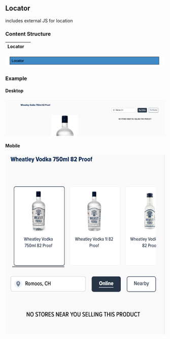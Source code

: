 ## Locator

includes external JS for location

### Content Structure

| Locator |                  |
|---------|------------------|

![expample.png](../assets/locator-author.png)

### Example

#### Desktop
![expample.png](../assets/locator-desktop.png)

#### Mobile
![expample.png](../assets/locator-mobile.png)
